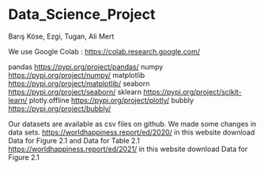 # Data_Science_Project
Barış Köse, Ezgi, Tugan, Ali Mert

We use Google Colab : https://colab.research.google.com/

pandas			https://pypi.org/project/pandas/
numpy			  https://pypi.org/project/numpy/
matplotlib	https://pypi.org/project/matplotlib/
seaborn			https://pypi.org/project/seaborn/
sklearn 	  https://pypi.org/project/scikit-learn/
plotly.offline https://pypi.org/project/plotly/
bubbly https://pypi.org/project/bubbly/

Our datasets are available as csv files on github. We made some changes in data sets.
https://worldhappiness.report/ed/2020/
in this website download  Data for Figure 2.1 and Data for Table 2.1
https://worldhappiness.report/ed/2021/
in this website download  Data for Figure 2.1




